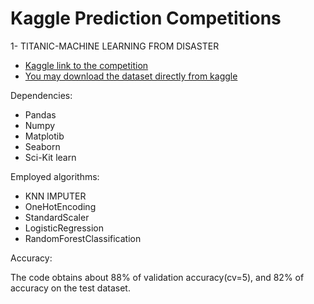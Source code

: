 # Kaggle Prediction Competitions


1- TITANIC-MACHINE LEARNING FROM DISASTER

- [Kaggle link to the competition](https://www.kaggle.com/c/titanic)
- [You may download the dataset directly from kaggle](https://storage.googleapis.com/kaggle-competitions-data/kaggle-v2/3136/26502/bundle/archive.zip?GoogleAccessId=web-data@kaggle-161607.iam.gserviceaccount.com&Expires=1641753668&Signature=mVWdYUIokHpLi5XSfd1s8uvhnfv%2B3COQxjGdn1OhVeLA37si%2FN3j0osa9Pj7%2FxdIbg%2FV3XVXwRkhI99WPWbEUaS1rhafBeYg4Gkz6H2vgQ0PAkKWGepJA14W8plFSBgXrvZHrrJxS6Pz3elBDYqcF71YLWIFfLMeferIud5AOA%2B1WzhdKAuz5o5qJZheEg2A6M2I%2Bx%2F8%2FJWkquz%2BHwyBp2obVrRpsn7ON5A6Nv1gi7A4u5O7sRnXyFGVs8Epi3bd4szg3fWDUoXXQI%2Bns%2BZKKA4rLcGqC3tfySQ3%2F%2FNTAz%2B0eqste%2FobFiFN8eAkG%2FDkoMRyVv010poO0fgA39Nicg%3D%3D&response-content-disposition=attachment%3B+filename%3Dtitanic.zip)

Dependencies:
- Pandas
- Numpy
- Matplotib
- Seaborn
- Sci-Kit learn

Employed algorithms:
- KNN IMPUTER
- OneHotEncoding
- StandardScaler
- LogisticRegression
- RandomForestClassification

Accuracy:

The code obtains about 88% of validation accuracy(cv=5), and 82% of accuracy on the test dataset.
 